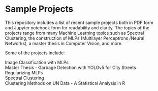 # Sample Projects

This repository includes a list of recent sample projects both in PDF form and Jupyter notebook form for readability and clarity.
The topics of the projects range from many Machine Learning topics such as Spectral Clustering, the construction of MLPs (Multilayer Perceptrons /Neural Networks), a master thesis in Computer Vision, and more.

Some of the projects include:

Image Classification with MLPs  <br />
Master Thesis - Garbage Detection with YOLOv5 for City Streets  <br />
Regularizing MLPs  <br />
Spectral Clustering  <br />
Clustering Methods on UN Data - A Statistical Analysis in R  <br />

